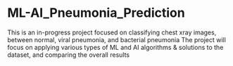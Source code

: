 # ML-AI_Pneumonia_Prediction
This is an in-progress project focused on classifying chest xray images, between normal, viral pneumonia, and bacterial pneumonia
The project will focus on applying various types of ML and AI algorithms & solutions to the dataset, and comparing the overall results
